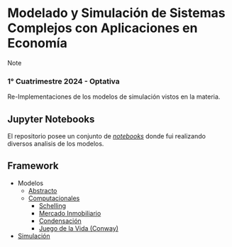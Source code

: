# Modelado y Simulación de Sistemas Complejos con Aplicaciones en Economía

> [!NOTE]
> ### 1° Cuatrimestre 2024 - Optativa

Re-Implementaciones de los modelos de simulación vistos en la materia.

## Jupyter Notebooks

El repositorio posee un conjunto de [*notebooks*](notebooks/) donde fui realizando diversos analisis de los modelos.

## Framework

* Modelos
    * [Abstracto](docs/abstract.md)
    * [Computacionales](docs/computational.md)
        * [Schelling](docs/computational.md#schelling)
        * [Mercado Inmobiliario](docs/computational.md#mercado-inmobiliario)
        * [Condensación](docs/computational.md#condensación)
        * [Juego de la Vida (Conway)](docs/computational.md#juego-de-la-vida-conway)
* [Simulación](docs/simulation.md)
